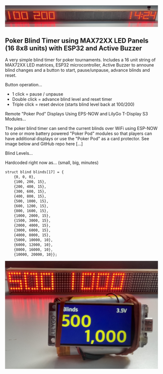 ![poker-blind-timer](IMG_2418.jpg)

## Poker Blind Timer using MAX72XX LED Panels (16 8x8 units) with ESP32 and Active Buzzer

A very simple blind timer for poker tournaments.  Includes a 16 unit string of MAX72XX LED matrices, ESP32 microcontroller, Active Buzzer to announe blind changes and a button to start, pause/unpause, advance blinds and reset.

Button operation...

* 1 click = pause / unpause
* Double click = advance blind level and reset timer
* Triple click = reset device (starts blind level back at 100/200)


Remote "Poker Pod" Displays Using EPS-NOW and LilyGo T-Display S3 Modules...

The poker blind timer can send the current blinds over WiFi using ESP-NOW to one or more battery powered "Poker Pod" modules so that players can have additional displays or use the "Poker Pod" as a card protector.  See image below and GitHub repo here [...]

Blind Levels...

Hardcoded right now as...  (small, big, minutes)


    struct blind blinds[17] = {
        {0, 0, 0},
        {100, 200, 15},
        {200, 400, 15},
        {300, 600, 15},
        {400, 800, 15},
        {500, 1000, 15},
        {600, 1200, 15},
        {800, 1600, 15},
        {1000, 2000, 15},
        {1500, 3000, 15},
        {2000, 4000, 15},
        {3000, 6000, 15},
        {4000, 8000, 15},
        {5000, 10000, 10},
        {6000, 12000, 10},
        {8000, 16000, 10},
        {10000, 20000, 10}};

![poker-pod](IMG_2421.jpg)

